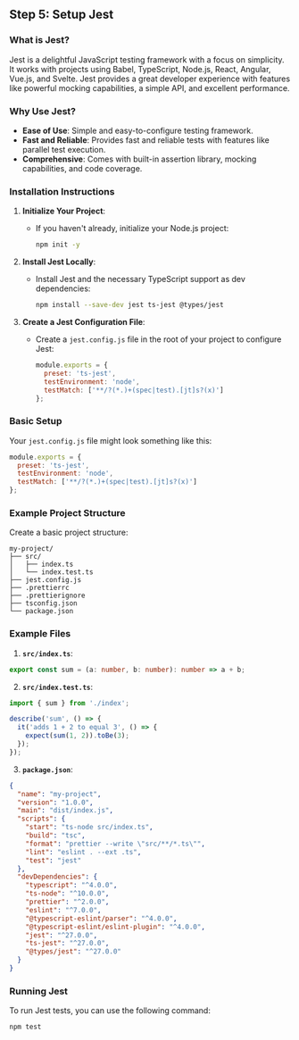 ## Step 5: Setup Jest

### What is Jest?

Jest is a delightful JavaScript testing framework with a focus on simplicity. It works with projects using Babel, TypeScript, Node.js, React, Angular, Vue.js, and Svelte. Jest provides a great developer experience with features like powerful mocking capabilities, a simple API, and excellent performance.

### Why Use Jest?

- **Ease of Use**: Simple and easy-to-configure testing framework.
- **Fast and Reliable**: Provides fast and reliable tests with features like parallel test execution.
- **Comprehensive**: Comes with built-in assertion library, mocking capabilities, and code coverage.

### Installation Instructions

1. **Initialize Your Project**:
   - If you haven't already, initialize your Node.js project:
     ```sh
     npm init -y
     ```

2. **Install Jest Locally**:
   - Install Jest and the necessary TypeScript support as dev dependencies:
     ```sh
     npm install --save-dev jest ts-jest @types/jest
     ```

3. **Create a Jest Configuration File**:
   - Create a `jest.config.js` file in the root of your project to configure Jest:
     ```javascript
     module.exports = {
       preset: 'ts-jest',
       testEnvironment: 'node',
       testMatch: ['**/?(*.)+(spec|test).[jt]s?(x)']
     };
     ```

### Basic Setup

Your `jest.config.js` file might look something like this:

```javascript
module.exports = {
  preset: 'ts-jest',
  testEnvironment: 'node',
  testMatch: ['**/?(*.)+(spec|test).[jt]s?(x)']
};
```

### Example Project Structure

Create a basic project structure:
```plaintext
my-project/
├── src/
│   ├── index.ts
│   └── index.test.ts
├── jest.config.js
├── .prettierrc
├── .prettierignore
├── tsconfig.json
└── package.json
```

### Example Files

1. **`src/index.ts`**:
```typescript
export const sum = (a: number, b: number): number => a + b;
```

2. **`src/index.test.ts`**:
```typescript
import { sum } from './index';

describe('sum', () => {
  it('adds 1 + 2 to equal 3', () => {
    expect(sum(1, 2)).toBe(3);
  });
});
```

3. **`package.json`**:
```json
{
  "name": "my-project",
  "version": "1.0.0",
  "main": "dist/index.js",
  "scripts": {
    "start": "ts-node src/index.ts",
    "build": "tsc",
    "format": "prettier --write \"src/**/*.ts\"",
    "lint": "eslint . --ext .ts",
    "test": "jest"
  },
  "devDependencies": {
    "typescript": "^4.0.0",
    "ts-node": "^10.0.0",
    "prettier": "^2.0.0",
    "eslint": "^7.0.0",
    "@typescript-eslint/parser": "^4.0.0",
    "@typescript-eslint/eslint-plugin": "^4.0.0",
    "jest": "^27.0.0",
    "ts-jest": "^27.0.0",
    "@types/jest": "^27.0.0"
  }
}
```

### Running Jest

To run Jest tests, you can use the following command:
```sh
npm test
```

